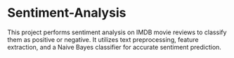 # Sentiment-Analysis
 This project performs sentiment analysis on IMDB movie reviews to classify them as positive or negative. It utilizes text preprocessing, feature extraction, and a Naive Bayes classifier for accurate sentiment prediction.
